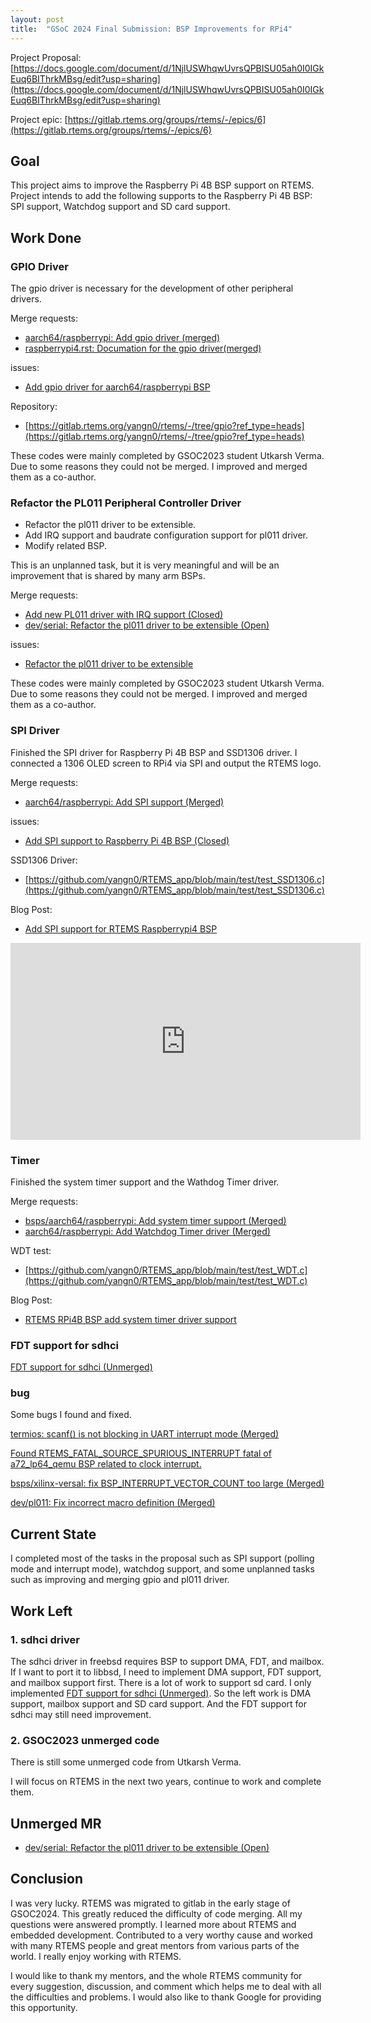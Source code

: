 ```yaml
---
layout: post
title:  "GSoC 2024 Final Submission: BSP Improvements for RPi4"
---
```


Project Proposal: [https://docs.google.com/document/d/1NjlUSWhqwUvrsQPBISU05ah0I0IGkEuq6BIThrkMBsg/edit?usp=sharing](https://docs.google.com/document/d/1NjlUSWhqwUvrsQPBISU05ah0I0IGkEuq6BIThrkMBsg/edit?usp=sharing)

Project epic: [https://gitlab.rtems.org/groups/rtems/-/epics/6](https://gitlab.rtems.org/groups/rtems/-/epics/6)

## Goal
This project aims to improve the Raspberry Pi 4B BSP support on RTEMS. Project intends to add the following supports to the Raspberry Pi 4B BSP: SPI support, Watchdog support and SD card support.

## Work Done

### GPIO Driver

The gpio driver is necessary for the development of other peripheral drivers. 

Merge requests:
- [aarch64/raspberrypi: Add gpio driver (merged)](https://gitlab.rtems.org/rtems/rtos/rtems/-/merge_requests/59)
- [raspberrypi4.rst: Documation for the gpio driver(merged)](https://gitlab.rtems.org/rtems/docs/rtems-docs/-/merge_requests/18)

issues:
- [Add gpio driver for aarch64/raspberrypi BSP](https://gitlab.rtems.org/rtems/rtos/rtems/-/issues/5029)

Repository:
- [https://gitlab.rtems.org/yangn0/rtems/-/tree/gpio?ref_type=heads](https://gitlab.rtems.org/yangn0/rtems/-/tree/gpio?ref_type=heads)

These codes were mainly completed by GSOC2023 student Utkarsh Verma. Due to some reasons they could not be merged. I improved and merged them as a co-author.

### Refactor the PL011 Peripheral Controller Driver

- Refactor the pl011 driver to be extensible.
- Add IRQ support and baudrate configuration support for pl011 driver.
- Modify related BSP.

This is an unplanned task, but it is very meaningful and will be an improvement that is shared by many arm BSPs.

Merge requests:
- [Add new PL011 driver with IRQ support (Closed)](https://gitlab.rtems.org/rtems/rtos/rtems/-/merge_requests/43)
- [dev/serial: Refactor the pl011 driver to be extensible (Open)](https://gitlab.rtems.org/rtems/rtos/rtems/-/merge_requests/47)

issues:
- [Refactor the pl011 driver to be extensible](https://gitlab.rtems.org/rtems/rtos/rtems/-/issues/5026)

These codes were mainly completed by GSOC2023 student Utkarsh Verma. Due to some reasons they could not be merged. I improved and merged them as a co-author.

### SPI Driver
Finished the SPI driver for Raspberry Pi 4B BSP and SSD1306 driver. I connected a 1306 OLED screen to RPi4 via SPI and output the RTEMS logo.

Merge requests:
- [aarch64/raspberrypi: Add SPI support (Merged)](https://gitlab.rtems.org/rtems/rtos/rtems/-/merge_requests/103)

issues:
- [Add SPI support to Raspberry Pi 4B BSP (Closed)](https://gitlab.rtems.org/rtems/rtos/rtems/-/issues/5056)

SSD1306 Driver:
- [https://github.com/yangn0/RTEMS_app/blob/main/test/test_SSD1306.c](https://github.com/yangn0/RTEMS_app/blob/main/test/test_SSD1306.c)

Blog Post:
- [Add SPI support for RTEMS Raspberrypi4 BSP](https://yangn0.github.io/2024/07/24/Add-SPI-support-for-RTEMS-Raspberrypi4-BSP.html)

<iframe width="560" height="315" src="https://www.youtube.com/embed/DFtzoiYVMiQ?si=sG2gWWefTS6fUv-X" title="YouTube video player" frameborder="0" allow="accelerometer; autoplay; clipboard-write; encrypted-media; gyroscope; picture-in-picture; web-share" referrerpolicy="strict-origin-when-cross-origin" allowfullscreen></iframe>

### Timer
Finished the system timer support and the Wathdog Timer driver.

Merge requests:
- [bsps/aarch64/raspberrypi: Add system timer support (Merged)](https://gitlab.rtems.org/rtems/rtos/rtems/-/commit/00f0d307b49097236dd10329456bb4103c283024)
- [aarch64/raspberrypi: Add Watchdog Timer driver (Merged)](https://gitlab.rtems.org/rtems/rtos/rtems/-/merge_requests/120)

WDT test:
- [https://github.com/yangn0/RTEMS_app/blob/main/test/test_WDT.c](https://github.com/yangn0/RTEMS_app/blob/main/test/test_WDT.c)

Blog Post:
- [RTEMS RPi4B BSP add system timer driver support](https://yangn0.github.io/2024/05/22/RTEMS-RPi4B-BSP-add-system-timer-driver-support.html)

### FDT support for sdhci
[FDT support for sdhci (Unmerged)](https://gitlab.rtems.org/yangn0/rtems/-/commit/470d9cb763b4689b519ef069b61717d7a23c7780)

### bug
Some bugs I found and fixed.

[termios: scanf() is not blocking in UART interrupt mode (Merged)](https://gitlab.rtems.org/rtems/rtos/rtems/-/issues/5012)

[Found RTEMS_FATAL_SOURCE_SPURIOUS_INTERRUPT fatal of a72_lp64_qemu BSP related to clock interrupt. ](https://gitlab.rtems.org/rtems/rtos/rtems/-/merge_requests/29)

[bsps/xilinx-versal: fix BSP_INTERRUPT_VECTOR_COUNT too large (Merged)](https://gitlab.rtems.org/rtems/rtos/rtems/-/merge_requests/51)

[dev/pl011: Fix incorrect macro definition (Merged)](https://gitlab.rtems.org/rtems/rtos/rtems/-/merge_requests/64)

## Current State
I completed most of the tasks in the proposal such as SPI support (polling mode and interrupt mode), watchdog support, and some unplanned tasks such as improving and merging gpio and pl011 driver.

## Work Left
### 1. sdhci driver
The sdhci driver in freebsd requires BSP to support DMA, FDT, and mailbox. If I want to port it to libbsd, I need to implement DMA support, FDT support, and mailbox support first. There is a lot of work to support sd card. I only implemented [FDT support for sdhci (Unmerged)](https://gitlab.rtems.org/yangn0/rtems/-/commit/470d9cb763b4689b519ef069b61717d7a23c7780). So the left work is DMA support, mailbox support and SD card support.
And the FDT support for sdhci may still need improvement.  

### 2. GSOC2023 unmerged code
There is still some unmerged code from Utkarsh Verma.

I will focus on RTEMS in the next two years, continue to work and complete them.

## Unmerged MR
- [dev/serial: Refactor the pl011 driver to be extensible (Open)](https://gitlab.rtems.org/rtems/rtos/rtems/-/merge_requests/47)

## Conclusion
I was very lucky. RTEMS was migrated to gitlab in the early stage of GSOC2024. This greatly reduced the difficulty of code merging. All my questions were answered promptly. I learned more about RTEMS and embedded development. Contributed to a very worthy cause and worked with many RTEMS people and great mentors from various parts of the world. I really enjoy working with RTEMS.

I would like to thank my mentors, and the whole RTEMS community for every suggestion, discussion, and comment which helps me to deal with all the difficulties and problems. I would also like to thank Google for providing this opportunity.